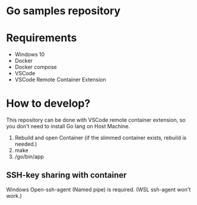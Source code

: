 # Go samples repository

# Requirements

- Windows 10
- Docker
- Docker compose
- VSCode
- VSCode Remote Container Extension

# How to develop?

This repository can be done with VSCode remote container extension, so you don't need to install Go lang on Host Machine.

1. Rebuild and open Container (if the slimmed container exists, rebuild is needed.)
1. make
1. /go/bin/app

## SSH-key sharing with container

Windows Open-ssh-agent (Named pipe) is required. (WSL ssh-agent won't work.)
